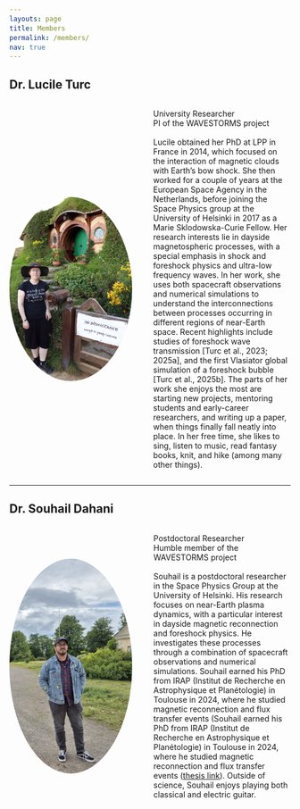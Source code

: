 ```yaml
---
layouts: page
title: Members
permalink: /members/
nav: true
---
```

## Dr. Lucile Turc

<div style="display: flex; align-items: center; gap: 1em;">
  <img src="/assets/img/Lucile_Hobbiton.JPG" alt="Lucile Turc" style="width: 220px; height: 330px; border-radius: 50%; margin-right: 24px;">

  <p>
  University Researcher<br>
  PI of the WAVESTORMS project<br>
  <br>
   Lucile obtained her PhD at LPP in France in 2014, which focused on the interaction of magnetic clouds with Earth’s bow shock. She then worked for a couple of years at the European Space Agency in the Netherlands, before joining the Space Physics group at the University of Helsinki in 2017 as a Marie Sklodowska-Curie Fellow. Her research interests lie in dayside magnetospheric processes, with a special emphasis in shock and foreshock physics and ultra-low frequency waves. In her work, she uses both spacecraft observations and numerical simulations to understand the interconnections between processes occurring in different regions of near-Earth space. Recent highlights include studies of foreshock wave transmission [Turc et al., 2023; 2025a], and the first Vlasiator global simulation of a foreshock bubble [Turc et al., 2025b]. The parts of her work she enjoys the most are starting new projects, mentoring students and early-career researchers, and writing up a paper, when things finally fall neatly into place. In her free time, she likes to sing, listen to music, read fantasy books, knit, and hike (among many other things).
  </p>

</div>

---

## Dr. Souhail Dahani

<div style="display: flex; align-items: center; gap: 1em;">
  <img src="/assets/img/Souhail.jpeg" alt="Souhail Dahani" style="width: 220; height: 385px; border-radius: 50%; margin-right: 24px;">

  <p>
  Postdoctoral Researcher<br>
  Humble member of the WAVESTORMS project <br>
  <br>
Souhail is a postdoctoral researcher in the Space Physics Group at the University of Helsinki. His research focuses on near-Earth plasma dynamics, with a particular interest in dayside magnetic reconnection and foreshock physics. He investigates these processes through a combination of spacecraft observations and numerical simulations.
Souhail earned his PhD from IRAP (Institut de Recherche en Astrophysique et Planétologie) in Toulouse in 2024, where he studied magnetic reconnection and flux transfer events (Souhail earned his PhD from IRAP (Institut de Recherche en Astrophysique et Planétologie) in Toulouse in 2024, where he studied magnetic reconnection and flux transfer events (<a href="https://theses.hal.science/tel-05034691" target="_blank" rel="noopener noreferrer">thesis link</a>). Outside of science, Souhail enjoys playing both classical and electric guitar.
  </p>

</div>
